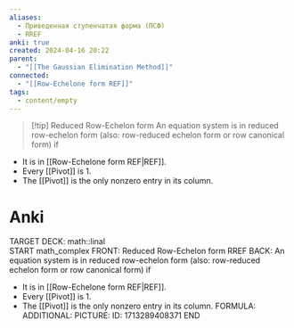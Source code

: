 ```yaml
---
aliases:
  - Приведенная ступенчатая форма (ПСФ)
  - RREF
anki: true
created: 2024-04-16 20:22
parent:
  - "[[The Gaussian Elimination Method]]"
connected:
  - "[[Row-Echelone form REF]]"
tags:
  - content/empty
---
```


> [!tip] Reduced Row-Echelon form
An equation system is in reduced row-echelon form (also: row-reduced echelon form or row canonical form) if
- It is in [[Row-Echelone form REF|REF]].
- Every [[Pivot]] is 1.
- The [[Pivot]]  is the only nonzero entry in its column.

# Anki
TARGET DECK: math::linal  
START
math_complex
FRONT: Reduced Row-Echelon form RREF
BACK: An equation system is in reduced row-echelon form (also: row-reduced echelon form or row canonical form) if
- It is in [[Row-Echelone form REF|REF]].
- Every [[Pivot]] is 1.
- The [[Pivot]]  is the only nonzero entry in its column.
FORMULA: 
ADDITIONAL:
PICTURE:
ID: 1713289408371
END




